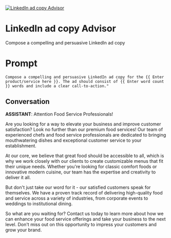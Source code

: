 
[![LinkedIn ad copy Advisor ](https://flow-prompt-covers.s3.us-west-1.amazonaws.com/icon/vintage/vint_11.png)]()
# LinkedIn ad copy Advisor  
Compose a compelling and persuasive LinkedIn ad copy 

# Prompt

```
Compose a compelling and persuasive LinkedIn ad copy for the {{ Enter product/service here }}. The ad should consist of {{ Enter word count }} words and include a clear call-to-action."

```

## Conversation

**ASSISTANT**: Attention Food Service Professionals! 



Are you looking for a way to elevate your business and improve customer satisfaction? Look no further than our premium food services! Our team of experienced chefs and food service professionals are dedicated to bringing mouthwatering dishes and exceptional customer service to your establishment. 



At our core, we believe that great food should be accessible to all, which is why we work closely with our clients to create customizable menus that fit their unique needs. Whether you're looking for classic comfort foods or innovative modern cuisine, our team has the expertise and creativity to deliver it all.



But don't just take our word for it - our satisfied customers speak for themselves. We have a proven track record of delivering high-quality food and service across a variety of industries, from corporate events to weddings to institutional dining.



So what are you waiting for? Contact us today to learn more about how we can enhance your food service offerings and take your business to the next level. Don't miss out on this opportunity to impress your customers and grow your brand.


